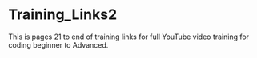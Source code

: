 # Training_Links2
This is pages 21 to end of training links for full YouTube video training for coding beginner to Advanced.

